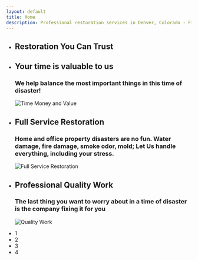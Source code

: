 ```yaml
---
layout: default
title: Home
description: Professional restoration services in Denver, Colorado - Fire, Smoke, Water, and Mold damage restoration
---
```


<!-- Homepage Slider -->
<div class="homepage-slider">
    <div id="sequence">
        <ul class="sequence-canvas">
            <!-- Slide 1 -->
            <li class="bg15 animate-out" style="display: list-item; opacity: 1; z-index: 1;">
                <!-- Slide Title -->
                <h2 class="title" style="">Restoration You Can Trust</h2>
            </li>
            <!-- End Slide 1 -->
            <!-- Slide 2 -->
            <li class="bg1 animate-out" style="display: list-item; opacity: 1; z-index: 1;">
                <!-- Slide Title -->
                <h2 class="title" style="">Your time is valuable to us</h2>
                <!-- Slide Text -->
                <h3 class="subtitle" style="">We help balance the most important things in this time of disaster!</h3>
                <!-- Slide Image -->
                <img class="slide-img" src="/images/time-money-value.png" alt="Time Money and Value" style="">
            </li>
            <!-- End Slide 2 -->
            <!-- Slide 3 -->
            <li class="bg4 animate-out" style="display: list-item; opacity: 1; z-index: 1;">
                <!-- Slide Title -->
                <h2 class="title" style="">Full Service Restoration</h2>
                <!-- Slide Text -->
                <h3 class="subtitle" style="">Home and office property disasters are no fun. Water damage, fire damage, smoke odor, mold; Let Us handle everything, including your stress.</h3>
                <!-- Slide Image -->
                <img class="slide-img" src="/images/water_smoke_round.png" alt="Full Service Restoration" style="">
            </li>
            <!-- End Slide 3 -->
            <!-- Slide 4 -->
            <li class="bg3 animate-in" style="display: list-item; opacity: 1; z-index: 4;">
                <!-- Slide Title -->
                <h2 class="title" style="">Professional Quality Work</h2>
                <!-- Slide Text -->
                <h3 class="subtitle" style="">The last thing you want to worry about in a time of disaster is the company fixing it for you</h3>
                <!-- Slide Image -->
                <img class="slide-img" src="/images/fire_ba.jpg" alt="Quality Work" style="">
            </li>
            <!-- End Slide 4 -->
        </ul>
        <div class="sequence-pagination-wrapper">
            <ul class="sequence-pagination" style="display: block;">
                <li class="">1</li>
                <li class="">2</li>
                <li class="">3</li>
                <li class="current">4</li>
            </ul>
        </div>
    </div>
</div>
<!-- End Homepage Slider --> 